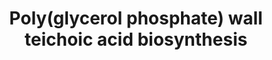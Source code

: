 ---
annotations: []
authors:
- DeSl
- Egonw
- Andra
- MaintBot
- Eweitz
- AlexanderPico
- Larsgw
description: Teichoic acids serve several roles in the cell. They serve as reservoirs
  of phosphates that can be mobilized when phosphate becomes limiting. Being anionic,
  they are scavengers of cations (in particular Mg2+), and may create a pH gradient
  across the wall by sequestering the protons expelled through the cytoplasmic membrane.
  In addition, lipoteichoic acids are the main source of the hydrophobicity of the
  cell envelope, and may contribute to its adhesiveness. Teichoic acids are also immunogenic,
  and can be considered the Gram-positive equivalent of the Gram-negative lipopolysaccharides.
last-edited: 2023-02-01
organisms:
- Saccharomyces cerevisiae
redirect_from:
- /index.php/Pathway:WP4162
- /instance/WP4162
- /instance/WP4162_r125299
revision: r125299
schema-jsonld:
- '@context': https://schema.org/
  '@id': https://wikipathways.github.io/pathways/WP4162.html
  '@type': Dataset
  creator:
    '@type': Organization
    name: WikiPathways
  description: Teichoic acids serve several roles in the cell. They serve as reservoirs
    of phosphates that can be mobilized when phosphate becomes limiting. Being anionic,
    they are scavengers of cations (in particular Mg2+), and may create a pH gradient
    across the wall by sequestering the protons expelled through the cytoplasmic membrane.
    In addition, lipoteichoic acids are the main source of the hydrophobicity of the
    cell envelope, and may contribute to its adhesiveness. Teichoic acids are also
    immunogenic, and can be considered the Gram-positive equivalent of the Gram-negative
    lipopolysaccharides.
  keywords:
  - ((2-Glc)Gro-P)n Gro-P-ManNac-GlcNAc-PP-undecaprenol
  - (Gro-P)n Gro-P-ManNac-GlcNAc-PP-undecaprenol
  - 2 H+
  - 2-O-D-alanyl-1-O-phosphatidylglycerol
  - ADP
  - AMP
  - ATP
  - Bs-dltA
  - Bs-dltB
  - Bs-dltD
  - Bs-mnaA
  - Bs-tagA
  - Bs-tagB
  - Bs-tagD
  - Bs-tagE
  - Bs-tagF
  - Bs-tagH + Bs-tagG
  - Bs-tagO
  - Bs-tagV + Bs-tagU + Bs-tagT
  - CDP-glycerol
  - CMP
  - CMP (n)
  - CTP
  - D-alanine
  - Gro-P-ManNac-GlcNAc-PP-undecaprenol
  - H+
  - H2O
  - ManNAc-GlcNAc-PP-undecaprenol
  - N-acetyl-alpha-D-glucosaminyldiphospho-ditrans,octacis-undecaprenol
  - UDP
  - UDP-N-acety-alpha-D-glucosamide
  - UDP-N-acetyl-alpha-D-mannosamine
  - UDP-alpha-D-glucose (n)
  - UMP
  - a D-alanyl-carrier protein
  - a peptidoglycan-major wall teichoic acid complex
  - a polyisoprenyl-major wall techoic acid
  - an L-1-phosphatidyl-sn-glycerol
  - 'di-trans,octa-cis-undecaprenyl diphosphate '
  - di-trans,octa-cis-undecaprenyl phosphate
  - 'di-trans,octa-cis-undecaprenyl phosphate '
  - diphosphate
  - ditrans,octacis-undecaprenyldiphospho-[(N-acetyl-beta-D-glucosaminyl)-(1,4-)]-N-acetyl-alpha-D-muramoyl-L-alanyl-gamma-D-glutamyl-meso-2,6-diaminopimeloyl-D-alanyl-D-alanine
  - phosphate
  - sn-glycerol-3-phosphate
  license: CC0
  name: Poly(glycerol phosphate) wall teichoic acid biosynthesis
seo: CreativeWork
title: Poly(glycerol phosphate) wall teichoic acid biosynthesis
wpid: WP4162
---